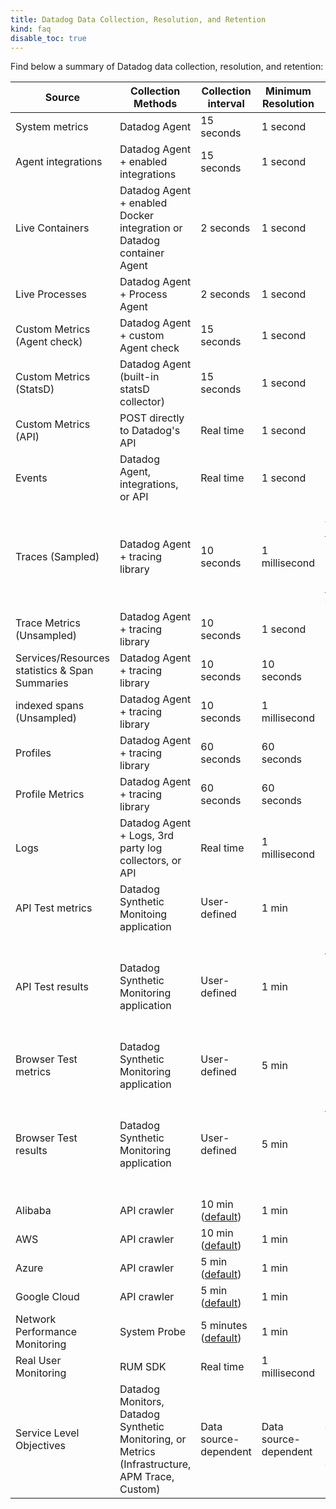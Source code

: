 ```yaml
---
title: Datadog Data Collection, Resolution, and Retention
kind: faq
disable_toc: true
---
```


Find below a summary of Datadog data collection, resolution, and retention:

| Source                                         | Collection Methods                                                    | Collection interval      | Minimum Resolution | Default Retention                                                                                                                                            | Product Category     |
| ---------------------------------------------- | --------------------------------------------------------------------- | ------------------------ | ------------------ | ------------------------------------------------------------------------------------------------------------------------------------------------------------ | -------------------- |
| System metrics                                 | Datadog Agent                                                         | 15 seconds               | 1 second          | 15 months                                                                                                                                                    | Infrastructure       |
| Agent integrations                             | Datadog Agent + enabled integrations                                  | 15 seconds               | 1 second          | 15 months                                                                                                                                                    | Infrastructure       |
| Live Containers                                | Datadog Agent + enabled Docker integration or Datadog container Agent | 2 seconds                | 1 second          | 36 hours                                                                                                                                                     | Infrastructure       |
| Live Processes                                 | Datadog Agent + Process Agent                                         | 2 seconds                | 1 second          | 36 hours                                                                                                                                                     | Infrastructure       |
| Custom Metrics (Agent check)                   | Datadog Agent + custom Agent check                                    | 15 seconds               | 1 second          | 15 months                                                                                                                                                    | Infrastructure       |
| Custom Metrics (StatsD)                        | Datadog Agent (built-in statsD collector)                             | 15 seconds               | 1 second          | 15 months                                                                                                                                                    | Infrastructure       |
| Custom Metrics (API)                           | POST directly to Datadog's API                                        | Real time                | 1 second          | 15 months                                                                                                                                                    | Infrastructure       |
| Events                                         | Datadog Agent, integrations, or API                                   | Real time                | 1 second          | 13 months                                                                                                                                                    | Infrastructure       |
| Traces (Sampled)                               | Datadog Agent + tracing library                                       | 10 seconds               | 1 millisecond        | 15 days. Viewed traces are retained long-term. See [Trace Storage][1] for details.           | APM   |
| Trace Metrics (Unsampled)                      | Datadog Agent + tracing library                                       | 10 seconds               | 1 second        | 15 months                                                                                                                                                    | APM                  |
| Services/Resources statistics & Span Summaries | Datadog Agent + tracing library                                       | 10 seconds               | 10 seconds         | 30 days                                                                                                                                                      | APM                  |
| indexed spans (Unsampled)                     | Datadog Agent + tracing library                                       | 10 seconds               | 1 millisecond        | Plan                                                                                                                                                         | APM                  |
| Profiles                                       | Datadog Agent + tracing library                                       | 60 seconds               | 60 seconds        | 7 days                                                                                                                                                       | APM                  |
| Profile Metrics                                | Datadog Agent + tracing library                                       | 60 seconds               | 60 seconds        | 1 month                                                                                                                                                       | APM                  |
| Logs                                           | Datadog Agent + Logs, 3rd party log collectors, or API                | Real time                | 1 millisecond        | Plan                                                                                                                                                         | Logs                 |
| API Test metrics                               | Datadog Synthetic Monitoing application                               | User-defined             | 1 min              | 15 months                                                                                                                                                    | Synthetic Monitoring |
| API Test results                               | Datadog Synthetic Monitoring application                              | User-defined             | 1 min              | Result seen in the UI by user: 15 months <br/> Result not seen in the UI by user: 2 months | Synthetic Monitoring |
| Browser Test metrics                           | Datadog Synthetic Monitoring application                              | User-defined             | 5 min              | 15 months                                                                                                                                                    | Synthetic Monitoring |
| Browser Test results                           | Datadog Synthetic Monitoring application                              | User-defined             | 5 min              | Result seen in the UI by user: 15 months <br/> Result not seen in the UI by user: 2 months | Synthetic Monitoring |
| Alibaba                                        | API crawler                                                           | 10 min ([default][2])    | 1 min              | 15 months                                                                                                                                                    | Cloud                |
| AWS                                            | API crawler                                                           | 10 min ([default][2])    | 1 min              | 15 months                                                                                                                                                    | Cloud                |
| Azure                                          | API crawler                                                           | 5 min ([default][2])     | 1 min              | 15 months                                                                                                                                                    | Cloud                |
| Google Cloud                                   | API crawler                                                           | 5 min ([default][2])     | 1 min              | 15 months                                                                                                                                                    | Cloud                |
| Network Performance Monitoring                 | System Probe                                                          | 5 minutes ([default][2]) | 1 min              | 7 days                                                                                                                                                       | Infrastructure       |
| Real User Monitoring                           | RUM SDK                                                               | Real time                | 1 millisecond        | 15 days                                                                                                                                                      | Real User Monitoring |
| Service Level Objectives                           | Datadog Monitors, Datadog Synthetic Monitoring, or Metrics (Infrastructure, APM Trace, Custom)                                                               | Data source-dependent                | Data source-dependent        | 7, 30, or 90 days (chosen by user in SLO configuration)                                                                                                                                                      | Alerting |

[1]: /tracing/guide/trace_sampling_and_storage/?tab=java#trace-storage
[2]: /integrations/faq/cloud-metric-delay/#faster-metrics
